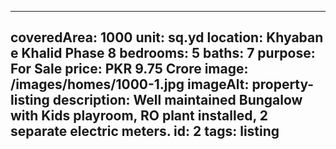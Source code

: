---

coveredArea: 1000
unit: sq.yd
location: Khyaban e Khalid Phase 8
bedrooms: 5
baths: 7
purpose: For Sale
price: PKR 9.75 Crore
image: /images/homes/1000-1.jpg
imageAlt: property-listing
description: Well maintained Bungalow with Kids playroom, RO plant installed, 2 separate electric meters.
id: 2
tags: listing
---